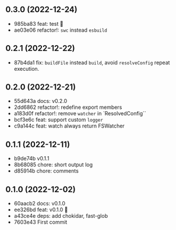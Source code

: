 ## 0.3.0 (2022-12-24)

- 985ba83 feat: test 🌱
- ae03e06 refactor!: `swc` instead `esbuild`

## 0.2.1 (2022-12-22)

- 87b4da1 fix: `buildFile` instead `build`, avoid `resolveConfig` repeat execution.

## 0.2.0 (2022-12-21)

- 55d643a docs: v0.2.0
- 2dd6862 refactor!: redefine export members
- a183d0f refactor!: remove `watcher` in `ResolvedConfig``
- bcf3e6c feat: support custom `logger`
- c9a144c feat: watch always return FSWatcher

## 0.1.1 (2022-12-11)

- b9de74b v0.1.1
- 8b68085 chore: short output log
- d85914b chore: comments

## 0.1.0 (2022-12-02)

- 60aacb2 docs: v0.1.0
- ee326bd feat: v0.1.0 🌱
- a43ce4e deps: add chokidar, fast-glob
- 7603e43 First commit
